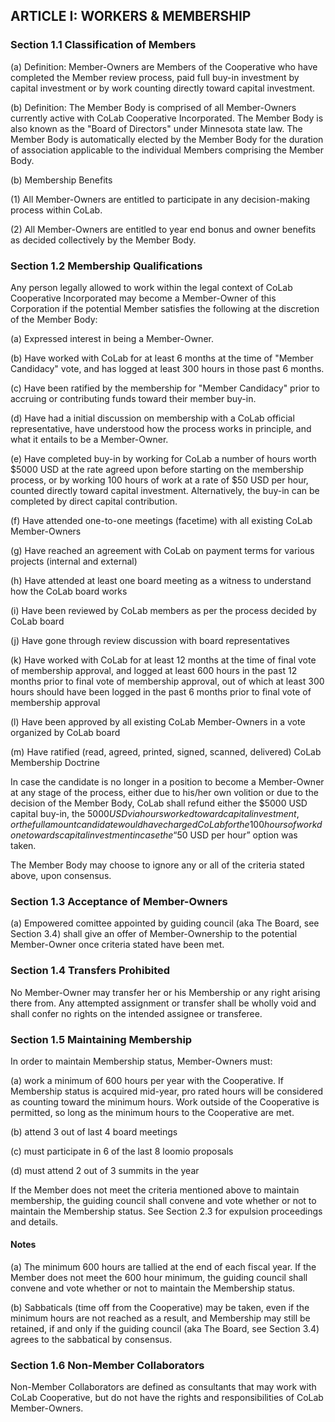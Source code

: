 ## ARTICLE I:  WORKERS & MEMBERSHIP

### Section 1.1  Classification of Members

(a) Definition: Member-Owners are Members of the Cooperative
who have completed the Member review process, paid full
buy-in investment by capital investment or by work counting
directly toward capital investment.

(b) Definition: The Member Body is comprised of all
Member-Owners currently active with CoLab Cooperative
Incorporated. The Member Body is also known as the "Board of
Directors" under Minnesota state law. The Member Body is
automatically elected by the Member Body for the duration of
association applicable to the individual Members comprising
the Member Body.

(b) Membership Benefits

  (1) All Member-Owners are entitled to participate in any
      decision-making process within CoLab.

  (2) All Member-Owners are entitled to year end bonus and
      owner benefits as decided collectively by the
      Member Body.

### Section 1.2  Membership Qualifications

Any person legally allowed to work within the legal context
of CoLab Cooperative Incorporated may become a Member-Owner
of this Corporation if the potential Member satisfies the
following at the discretion of the Member Body:

(a) Expressed interest in being a Member-Owner.

(b) Have worked with CoLab for at least 6 months at the time
    of "Member Candidacy" vote, and has logged at least 300
    hours in those past 6 months.
    
(c) Have been ratified by the membership for "Member Candidacy" 
    prior to accruing or contributing funds toward their member 
    buy-in.

(d) Have had a initial discussion on membership with a CoLab
    official representative, have understood how the process
    works in principle, and what it entails to be a
    Member-Owner.

(e) Have completed buy-in by working for CoLab a number of
    hours worth $5000 USD at the rate agreed upon before
    starting on the membership process, or by working 100
    hours of work at a rate of $50 USD per hour, counted
    directly toward capital investment. Alternatively, the
    buy-in can be completed by direct capital contribution.

(f) Have attended one-to-one meetings (facetime) with all
    existing CoLab Member-Owners

(g) Have reached an agreement with CoLab on payment terms for
    various projects (internal and external)

(h) Have attended at least one board meeting as a witness to
    understand how the CoLab board works

(i) Have been reviewed by CoLab members as per the process
    decided by CoLab board

(j) Have gone through review discussion with board
    representatives

(k) Have worked with CoLab for at least 12 months at the time
    of final vote of membership approval, and logged at least
    600 hours in the past 12 months prior to final vote of
    membership approval, out of which at least 300 hours
    should have been logged in the past 6 months prior to
    final vote of membership approval

(l) Have been approved by all existing CoLab Member-Owners in
    a vote organized by CoLab board

(m) Have ratified (read, agreed, printed, signed, scanned,
    delivered) CoLab Membership Doctrine

In case the candidate is no longer in a position to become a
Member-Owner at any stage of the process, either due to
his/her own volition or due to the decision of the Member
Body, CoLab shall refund either the $5000 USD capital buy-in,
the $5000 USD via hours worked toward capital investment, or
the full amount candidate would have charged CoLab for the 100
hours of work done towards capital investment in case the “$50
USD per hour” option was taken.

The Member Body may choose to ignore any or all of the criteria
stated above, upon consensus.

### Section 1.3  Acceptance of Member-Owners

(a)	Empowered comittee appointed by guiding council (aka The Board, see Section 3.4) shall give an offer of Member-Ownership to the potential Member-Owner once criteria stated have been met.

### Section 1.4  Transfers Prohibited

No Member-Owner may transfer her or his Membership or any right
arising there from.  Any attempted assignment or transfer shall
be wholly void and shall confer no rights on the intended
assignee or transferee.

### Section 1.5  Maintaining Membership

In order to maintain Membership status, Member-Owners must:

(a) work a minimum of 600 hours per year with the Cooperative. If Membership status is acquired mid-year, pro rated hours will be considered as counting toward the minimum hours. Work outside of the Cooperative is permitted, so long as the minimum hours to the Cooperative are met.

(b) attend 3 out of last 4 board meetings

(c) must participate in 6 of the last 8 loomio proposals

(d) must attend 2 out of 3 summits in the year

If the Member does not meet the criteria mentioned above to maintain membership, the guiding council shall convene and vote whether or not to maintain the Membership status. See Section 2.3 for expulsion proceedings and details.

#### Notes

(a) The minimum 600 hours are tallied at the end of each fiscal
year. If the Member does not meet the 600 hour minimum, the guiding
council shall convene and vote whether or not to maintain the
Membership status.

(b) Sabbaticals (time off from the Cooperative) may be taken,
even if the minimum hours are not reached as a result, and
Membership may still be retained, if and only if the guiding
council (aka The Board, see Section 3.4) agrees to the
sabbatical by consensus.

### Section 1.6  Non-Member Collaborators

Non-Member Collaborators are defined as consultants that may
work with CoLab Cooperative, but do not have the rights and
responsibilities of CoLab Member-Owners.
